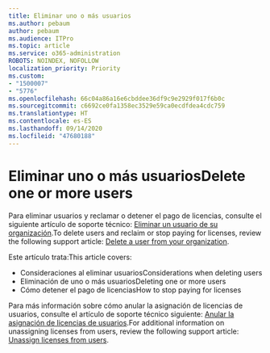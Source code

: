 ```yaml
---
title: Eliminar uno o más usuarios
ms.author: pebaum
author: pebaum
ms.audience: ITPro
ms.topic: article
ms.service: o365-administration
ROBOTS: NOINDEX, NOFOLLOW
localization_priority: Priority
ms.custom:
- "1500007"
- "5776"
ms.openlocfilehash: 66c04a86a16e6cbddee36df9c9e2929f017f6b0c
ms.sourcegitcommit: c6692ce0fa1358ec3529e59ca0ecdfdea4cdc759
ms.translationtype: HT
ms.contentlocale: es-ES
ms.lasthandoff: 09/14/2020
ms.locfileid: "47680188"
---
```

# <a name="delete-one-or-more-users"></a><span data-ttu-id="84022-102">Eliminar uno o más usuarios</span><span class="sxs-lookup"><span data-stu-id="84022-102">Delete one or more users</span></span>

<span data-ttu-id="84022-103">Para eliminar usuarios y reclamar o detener el pago de licencias, consulte el siguiente artículo de soporte técnico: [Eliminar un usuario de su organización](https://docs.microsoft.com/microsoft-365/admin/add-users/delete-a-user?view=o365-worldwide).</span><span class="sxs-lookup"><span data-stu-id="84022-103">To delete users and reclaim or stop paying for licenses, review the following support article:  [Delete a user from your organization](https://docs.microsoft.com/microsoft-365/admin/add-users/delete-a-user?view=o365-worldwide).</span></span>

<span data-ttu-id="84022-104">Este artículo trata:</span><span class="sxs-lookup"><span data-stu-id="84022-104">This article covers:</span></span>

- <span data-ttu-id="84022-105">Consideraciones al eliminar usuarios</span><span class="sxs-lookup"><span data-stu-id="84022-105">Considerations when deleting users</span></span>
- <span data-ttu-id="84022-106">Eliminación de uno o más usuarios</span><span class="sxs-lookup"><span data-stu-id="84022-106">Deleting one or more users</span></span>
- <span data-ttu-id="84022-107">Cómo detener el pago de licencias</span><span class="sxs-lookup"><span data-stu-id="84022-107">How to stop paying for licenses</span></span>

<span data-ttu-id="84022-108">Para más información sobre cómo anular la asignación de licencias de usuarios, consulte el artículo de soporte técnico siguiente: [Anular la asignación de licencias de usuarios](https://docs.microsoft.com/microsoft-365/admin/manage/remove-licenses-from-users?view=o365-worldwide).</span><span class="sxs-lookup"><span data-stu-id="84022-108">For additional information on unassigning licenses from users, review the following support article: [Unassign licenses from users](https://docs.microsoft.com/microsoft-365/admin/manage/remove-licenses-from-users?view=o365-worldwide).</span></span>